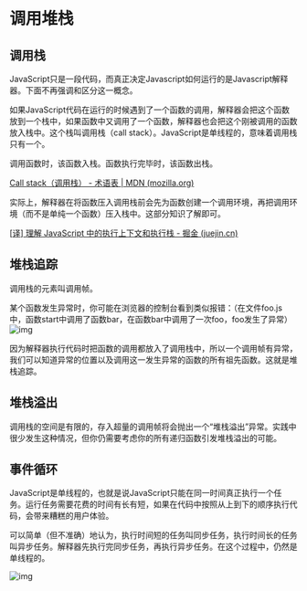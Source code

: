 # 调用堆栈

## 调用栈

JavaScript只是一段代码，而真正决定Javascript如何运行的是Javascript解释器。下面不再强调和区分这一概念。

如果JavaScript代码在运行的时候遇到了一个函数的调用，解释器会把这个函数放到一个栈中，如果函数中又调用了一个函数，解释器也会把这个刚被调用的函数放入栈中。这个栈叫调用栈（call stack）。JavaScript是单线程的，意味着调用栈只有一个。

调用函数时，该函数入栈。函数执行完毕时，该函数出栈。

[Call stack（调用栈） - 术语表 | MDN (mozilla.org)](https://developer.mozilla.org/zh-CN/docs/Glossary/Call_stack)

实际上，解释器在将函数压入调用栈前会先为函数创建一个调用环境，再把调用环境（而不是单纯一个函数）压入栈中。这部分知识了解即可。

[[译\] 理解 JavaScript 中的执行上下文和执行栈 - 掘金 (juejin.cn)](https://juejin.cn/post/6844903682283143181)

## 堆栈追踪

调用栈的元素叫调用帧。

某个函数发生异常时，你可能在浏览器的控制台看到类似报错：（在文件foo.js中，函数start中调用了函数bar，在函数bar中调用了一次foo，foo发生了异常）![img](https://p1-jj.byteimg.com/tos-cn-i-t2oaga2asx/gold-user-assets/2017/11/11/f6e50bf394efe82889e3a53b788a46fc~tplv-t2oaga2asx-zoom-in-crop-mark:4536:0:0:0.awebp)

因为解释器执行代码时把函数的调用都放入了调用栈中，所以一个调用帧有异常，我们可以知道异常的位置以及调用这一发生异常的函数的所有祖先函数。这就是堆栈追踪。

## 堆栈溢出

调用栈的空间是有限的，存入超量的调用帧将会抛出一个“堆栈溢出”异常。实践中很少发生这种情况，但你仍需要考虑你的所有递归函数引发堆栈溢出的可能。

## 事件循环

JavaScript是单线程的，也就是说JavaScript只能在同一时间真正执行一个任务。运行任务需要花费的时间有长有短，如果在代码中按照从上到下的顺序执行代码，会带来糟糕的用户体验。

可以简单（但不准确）地认为，执行时间短的任务叫同步任务，执行时间长的任务叫异步任务。解释器先执行完同步任务，再执行异步任务。在这个过程中，仍然是单线程的。

![img](https://p1-jj.byteimg.com/tos-cn-i-t2oaga2asx/gold-user-assets/2017/11/21/15fdd88994142347~tplv-t2oaga2asx-zoom-in-crop-mark:4536:0:0:0.image)